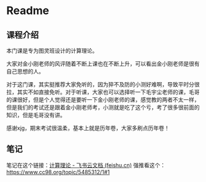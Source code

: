 # Readme

## 课程介绍

本门课是专为图灵班设计的计算理论。

大家对金小刚老师的风评随着不断上课也在不断上升，可以看出金小刚老师是很有自己思想的人。

对于这门课，其实挺推荐大家免听的，因为猝不及防的小测好难啊，导致平时分很拉，其实不如直接免听。对于听课，大家也可以选择听一下毛宇尘老师的课，毛哥的课很好，但是个人觉得还是要听一下金小刚老师的课，感觉教的两者不太一样，但是我们的考试还是跟着金小刚老师考，小测就是吃了这个亏，考了很多很前面的知识，但是毛哥没有讲。

感谢xjg，期末考试很温柔，基本上就是历年卷，大家多刷点历年卷！

## 笔记

笔记在这个链接：[‌﻿⁤‍‬‬⁢⁣‬⁣⁡‬⁤⁡⁤⁢⁡⁢⁡‍⁢‬⁣⁤⁤⁣‌⁤⁡﻿‌‬⁤⁤‌‍‬‍⁣‬计算理论 - 飞书云文档 (feishu.cn)](https://k5ms77k0o1.feishu.cn/wiki/wikcnWHbhku4bJptoifa8BzSrud)
强推看这个：https://www.cc98.org/topic/5485312/1#1